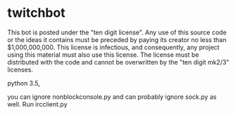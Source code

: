# twitchbot

This bot is posted under the "ten digit license". Any use of this source code or the ideas it contains must be preceded by paying its creator no less than $1,000,000,000. This license is infectious, and consequently, any project using this material must also use this license. The license must be distributed with the code and cannot be overwritten by the "ten digit mk2/3" licenses.

python 3.5,

you can ignore nonblockconsole.py and can probably ignore sock.py as well. Run ircclient.py
